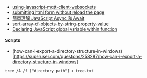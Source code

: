 - [using-javascript-mqtt-client-websockets](http://www.steves-internet-guide.com/using-javascript-mqtt-client-websockets/)
- [submitting html form without reload the page](https://www.codexpedia.com/javascript/submitting-html-form-without-reload-the-page/)
- [簡單理解 JavaScript Async 和 Await](https://www.oxxostudio.tw/articles/201908/js-async-await.html)
- [sort-array-of-objects-by-string-property-value](https://stackoverflow.com/questions/979256/sorting-an-array-of-objects-by-property-values)
- [Declaring JavaScript global variable within function](https://www.javatpoint.com/javascript-global-variable)

#### Scripts
- (how-can-i-export-a-directory-structure-in-windows)[https://superuser.com/questions/258287/how-can-i-export-a-directory-structure-in-windows]
``` shell
tree /A /f ["directory path"] > tree.txt
``` 
